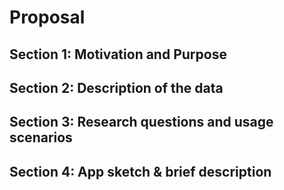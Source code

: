 # Proposal

## Section 1: Motivation and Purpose

## Section 2: Description of the data

## Section 3: Research questions and usage scenarios

## Section 4: App sketch & brief description
